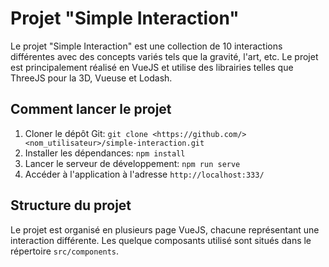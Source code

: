 # Projet "Simple Interaction"

Le projet "Simple Interaction" est une collection de 10 interactions différentes avec des concepts variés tels que la gravité, l'art, etc. Le projet est principalement réalisé en VueJS et utilise des librairies telles que ThreeJS pour la 3D, Vueuse et Lodash.

## Comment lancer le projet

1. Cloner le dépôt Git: `git clone <https://github.com/><nom_utilisateur>/simple-interaction.git`
2. Installer les dépendances: `npm install`
3. Lancer le serveur de développement: `npm run serve`
4. Accéder à l'application à l'adresse `http://localhost:333/`

## Structure du projet

Le projet est organisé en plusieurs page VueJS, chacune représentant une interaction différente. Les quelque composants utilisé sont situés dans le répertoire `src/components`.